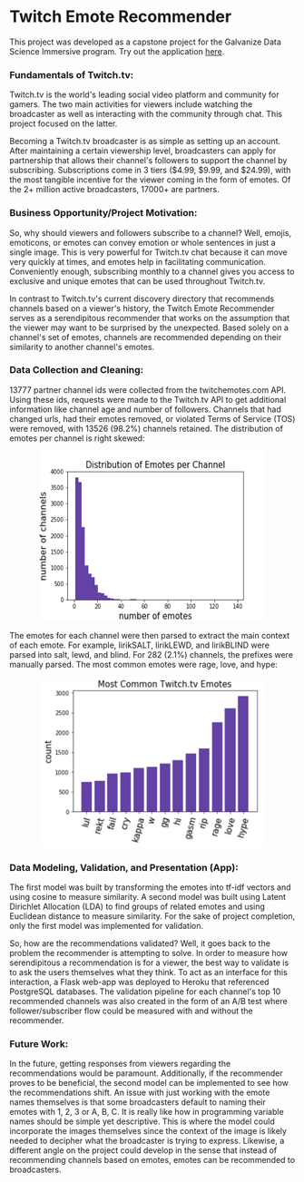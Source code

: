 # Twitch Emote Recommender

This project was developed as a capstone project for the Galvanize Data Science Immersive program. Try out the application [here](http://twitch-emote-recommender-pro.herokuapp.com/).

### Fundamentals of Twitch.tv:

Twitch.tv is the world's leading social video platform and community for gamers. The two main activities for viewers include watching the broadcaster as well as interacting with the community through chat. This project focused on the latter.

Becoming a Twitch.tv broadcaster is as simple as setting up an account. After maintaining a certain viewership level, broadcasters can apply for partnership that allows their channel's followers to support the channel by subscribing. Subscriptions come in 3 tiers ($4.99, $9.99, and $24.99), with the most tangible incentive for the viewer coming in the form of emotes. Of the 2+ million active broadcasters, 17000+ are partners.  

### Business Opportunity/Project Motivation:

So, why should viewers and followers subscribe to a channel? Well, emojis, emoticons, or emotes can convey emotion or whole sentences in just a single image. This is very powerful for Twitch.tv chat because it can move very quickly at times, and emotes help in facilitating communication. Conveniently enough, subscribing monthly to a channel gives you access to exclusive and unique emotes that can be used throughout Twitch.tv.

In contrast to Twitch.tv's current discovery directory that recommends channels based on a viewer's history, the Twitch Emote Recommender serves as a serendipitous recommender that works on the assumption that the viewer may want to be surprised by the unexpected. Based solely on a channel's set of emotes, channels are recommended depending on their similarity to another channel's emotes.

### Data Collection and Cleaning:

13777 partner channel ids were collected from the twitchemotes.com API. Using these ids, requests were made to the Twitch.tv API to get additional information like channel age and number of followers. Channels that had changed urls, had their emotes removed, or violated Terms of Service (TOS) were removed, with 13526 (98.2%) channels retained. The distribution of emotes per channel is right skewed:

<p align="center">
<img src="https://github.com/ernestpicato/twitch-emote-recommender/blob/master/twitch/emotes/num_emotes.png" width="400" height="300">
</p>

The emotes for each channel were then parsed to extract the main context of each emote. For example, lirikSALT, lirikLEWD, and lirikBLIND were parsed into salt, lewd, and blind. For 282 (2.1%) channels, the prefixes were manually parsed. The most common emotes were rage, love, and hype:  

<p align="center">
<img src="https://github.com/ernestpicato/twitch-emote-recommender/blob/master/twitch/emotes/emotes_extended.png" width="400" height="300">
</p>

### Data Modeling, Validation, and Presentation (App):

The first model was built by transforming the emotes into tf-idf vectors and using cosine to measure similarity. A second model was built using Latent Dirichlet Allocation (LDA) to find groups of related emotes and using Euclidean distance to measure similarity. For the sake of project completion, only the first model was implemented for validation.

So, how are the recommendations validated? Well, it goes back to the problem the recommender is attempting to solve. In order to measure how serendipitous a recommendation is for a viewer, the best way to validate is to ask the users themselves what they think. To act as an interface for this interaction, a Flask web-app was deployed to Heroku that referenced PostgreSQL databases. The validation pipeline for each channel's top 10 recommended channels was also created in the form of an A/B test where follower/subscriber flow could be measured with and without the recommender.  

### Future Work:

In the future, getting responses from viewers regarding the recommendations would be paramount. Additionally, if the recommender proves to be beneficial, the second model can be implemented to see how the recommendations shift. An issue with just working with the emote names themselves is that some broadcasters default to naming their emotes with 1, 2, 3 or A, B, C. It is really like how in programming variable names should be simple yet descriptive. This is where the model could incorporate the images themselves since the context of the image is likely needed to decipher what the broadcaster is trying to express. Likewise, a different angle on the project could develop in the sense that instead of recommending channels based on emotes, emotes can be recommended to broadcasters.  
